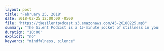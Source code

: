 ```yaml
---
layout: post
title: "February 25, 2018"
date: 2018-02-25 12:00:00 -0500
file: "https://thesilentpodcast.s3.amazonaws.com/45-20180225.mp3"
summary: "The Silent Podcast is a 10-minute pocket of stillness in your day. Listen to it at a set time every day, in the middle of a busy commute, or when you simply need a break from all of the hustle and bustle of distraction around you."
duration: "10:00"
explicit: "no"
keywords: "mindfulness, silence"
---
```

